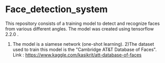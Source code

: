 # Face_detection_system
This repository consists of a training model to detect and recognize faces from various different angles. The model was created using tensorflow 2.2.0 . 

1) The model is a siamese network (one-shot learning).
2)The dataset used to train this model is the "Cambridge AT&T Database of Faces". Link : https://www.kaggle.com/kasikrit/att-database-of-faces
